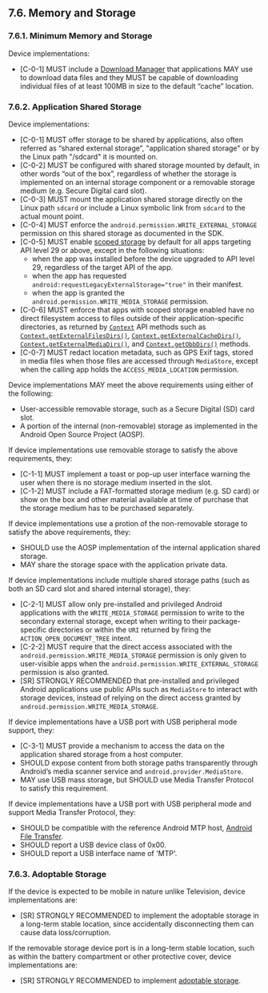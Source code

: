 ## 7.6\. Memory and Storage

### 7.6.1\. Minimum Memory and Storage

Device implementations:

*   [C-0-1] MUST include a [Download Manager](
    http://developer.android.com/reference/android/app/DownloadManager.html)
    that applications MAY use to download data files and they MUST be capable of
    downloading individual files of at least 100MB in size to the default
    “cache” location.

### 7.6.2\. Application Shared Storage

Device implementations:

*   [C-0-1] MUST offer storage to be shared by applications, also often referred
    as “shared external storage”, "application shared storage" or by the Linux
    path "/sdcard" it is mounted on.
*   [C-0-2] MUST be configured with shared storage mounted by default, in other
    words “out of the box”, regardless of whether the storage is implemented on
    an internal storage component or a removable storage medium (e.g. Secure
    Digital card slot).
*   [C-0-3] MUST mount the application shared storage directly on the Linux path
    `sdcard` or include a Linux symbolic link from `sdcard` to the actual mount
    point.
*   [C-0-4] MUST enforce the `android.permission.WRITE_EXTERNAL_STORAGE`
    permission on this shared storage as documented in the SDK.
*   [C-0-5] MUST enable [scoped storage](
    https://developer.android.com/privacy/scoped-storage) by default for all
    apps targeting API level 29 or above, except in the following situations:
    *   when the app was installed before the device upgraded to API level 29,
        regardless of the target API of the app.
    *   when the app has requested `android:requestLegacyExternalStorage="true"`
        in their manifest.
    *   when the app is granted the `android.permission.WRITE_MEDIA_STORAGE`
        permission.
*   [C-0-6] MUST enforce that apps with scoped storage enabled have no direct
    filesystem access to files outside of their application-specific
    directories, as returned by [`Context`](
    https://developer.android.com/reference/android/content/Context.html) API
    methods such as [`Context.getExternalFilesDirs()`](
    https://developer.android.com/reference/android/content/Context.html#getExternalFilesDirs%28java.lang.String%29),
    [`Context.getExternalCacheDirs()`](
    https://developer.android.com/reference/android/content/Context.html#getExternalCacheDirs%28%29),
    [`Context.getExternalMediaDirs()`](
    https://developer.android.com/reference/android/content/Context.html#getExternalMediaDirs%28%29),
    and
    [`Context.getObbDirs()`](https://developer.android.com/reference/android/content/Context.html#getObbDirs%28%29) methods.
*   [C-0-7] MUST redact location metadata, such as GPS Exif tags, stored in
    media files when those files are accessed through `MediaStore`, except when
    the calling app holds the `ACCESS_MEDIA_LOCATION` permission.

Device implementations MAY meet the above requirements using either of the
following:

* User-accessible removable storage, such as a Secure Digital (SD) card slot.
* A portion of the internal (non-removable) storage as implemented in the
  Android Open Source Project (AOSP).

If device implementations use removable storage to satisfy the above
requirements, they:

*   [C-1-1] MUST implement a toast or pop-up user interface warning the user
    when there is no storage medium inserted in the slot.
*   [C-1-2] MUST include a FAT-formatted storage medium (e.g. SD card) or show
    on the box and other material available at time of purchase that the storage
    medium has to be purchased separately.

If device implementations use a protion of the non-removable storage to satisfy
the above requirements, they:

*   SHOULD use the AOSP implementation of the internal application shared
    storage.
*   MAY share the storage space with the application private data.

If device implementations include multiple shared storage paths (such
as both an SD card slot and shared internal storage), they:

*   [C-2-1] MUST allow only pre-installed and privileged Android
    applications with the `WRITE_MEDIA_STORAGE` permission to write to the
    secondary external storage, except when writing to their package-specific
    directories or within the `URI` returned by firing the
    `ACTION_OPEN_DOCUMENT_TREE` intent.
*   [C-2-2] MUST require that the direct access associated with the
    `android.permission.WRITE_MEDIA_STORAGE` permission is only given to
    user-visible apps when the `android.permission.WRITE_EXTERNAL_STORAGE`
    permission is also granted.
*   [SR] STRONGLY RECOMMENDED that pre-installed and privileged Android
    applications use public APIs such as `MediaStore` to interact with storage
    devices, instead of relying on the direct access granted by
    `android.permission.WRITE_MEDIA_STORAGE`.

If device implementations have a USB port with USB peripheral mode support,
they:

*   [C-3-1] MUST provide a mechanism to access the data on the application
    shared storage from a host computer.
*   SHOULD expose content from both storage paths transparently through
    Android’s media scanner service and `android.provider.MediaStore`.
*   MAY use USB mass storage, but SHOULD use Media Transfer Protocol to satisfy
    this requirement.

If device implementations have a USB port with USB peripheral mode and support
Media Transfer Protocol, they:

*   SHOULD be compatible with the reference Android MTP host,
[Android File Transfer](http://www.android.com/filetransfer).
*   SHOULD report a USB device class of 0x00.
*   SHOULD report a USB interface name of 'MTP'.

### 7.6.3\. Adoptable Storage

If the device is expected to be mobile in nature unlike Television,
device implementations are:

*   [SR] STRONGLY RECOMMENDED to implement the adoptable storage in
a long-term stable location, since accidentally disconnecting them can
cause data loss/corruption.

If the removable storage device port is in a long-term stable location,
such as within the battery compartment or other protective cover,
device implementations are:

*   [SR] STRONGLY RECOMMENDED to implement
[adoptable storage](http://source.android.com/devices/storage/adoptable.html).
